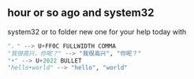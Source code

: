 ## hour or so ago and system32
system32 or to folder new one for your help today with
```win.py
"，" --> U+FF0C FULLWIDTH COMMA
"我很高兴，你呢？" --> "我很高兴", "你呢？"
"•" --> U+2022 BULLET
"hello•world" --> "hello", "world"

```